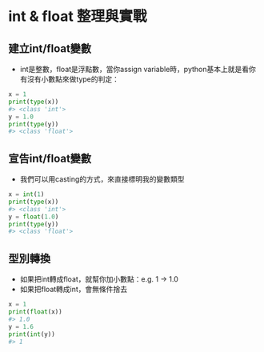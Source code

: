 # int & float 整理與實戰  

## 建立int/float變數  

* int是整數，float是浮點數，當你assign variable時，python基本上就是看你有沒有小數點來做type的判定：  


```python
x = 1
print(type(x))
#> <class 'int'>
y = 1.0
print(type(y))
#> <class 'float'>
```

## 宣告int/float變數  

* 我們可以用casting的方式，來直接標明我的變數類型  


```python
x = int(1)
print(type(x))
#> <class 'int'>
y = float(1.0)
print(type(y))
#> <class 'float'>
```


## 型別轉換  

* 如果把int轉成float，就幫你加小數點：e.g. 1 -> 1.0  
* 如果把float轉成int，會無條件捨去  


```python
x = 1
print(float(x))
#> 1.0
y = 1.6
print(int(y))
#> 1
```
